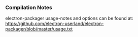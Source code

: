 
### Compilation Notes

electron-packager usage-notes and options can be found at:
https://github.com/electron-userland/electron-packager/blob/master/usage.txt